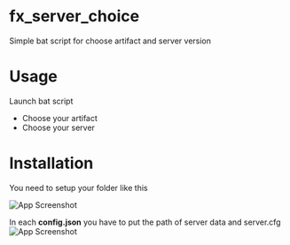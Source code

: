 # fx_server_choice
Simple bat script for choose artifact and server version

# Usage
Launch bat script

- Choose your artifact
- Choose your server

# Installation
You need to setup your folder like this

![App Screenshot](https://i.imgur.com/QcH4pHX.png)


In each **config.json** you have to put the path of server data and server.cfg
![App Screenshot](https://imgur.com/gygPzfD.png)

